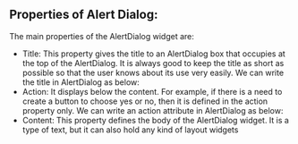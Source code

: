 

## Properties of Alert Dialog:
The main properties of the AlertDialog widget are:
* Title: This property gives the title to an AlertDialog box that occupies at the top of the
AlertDialog. It is always good to keep the title as short as possible so that the user knows
about its use very easily. We can write the title in AlertDialog as below:
* Action: It displays below the content. For example, if there is a need to create a button to
choose yes or no, then it is defined in the action property only. We can write an action
attribute in AlertDialog as below:
* Content: This property defines the body of the AlertDialog widget. It is a type of text,
but it can also hold any kind of layout widgets
